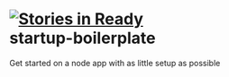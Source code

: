 [![Stories in Ready](https://badge.waffle.io/thoop/startup-boilerplate.png)](http://waffle.io/thoop/startup-boilerplate)  
startup-boilerplate
===================

Get started on a node app with as little setup as possible

